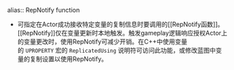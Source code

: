 alias:: RepNotify function

- 可指定在Actor成功接收特定变量的复制信息时要调用的[[RepNotify函数]]。[[RepNotify]]仅在变量更新时本地触发。触发gameplay逻辑响应授权Actor上的变量更改时，使用RepNotify可减少开销。在C++中使用变量的 `UPROPERTY` 宏的 `ReplicatedUsing` 说明符可访问此功能，或修改蓝图中变量的复制设置以使用RepNotify。